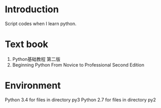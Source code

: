 # Introduction

Script codes when I learn python.

# Text book

1. Python基础教程 第二版
2. Beginning Python From Novice to Professional Second Edition

# Environment

Python 3.4 for files in directory py3
Python 2.7 for files in directory py2

